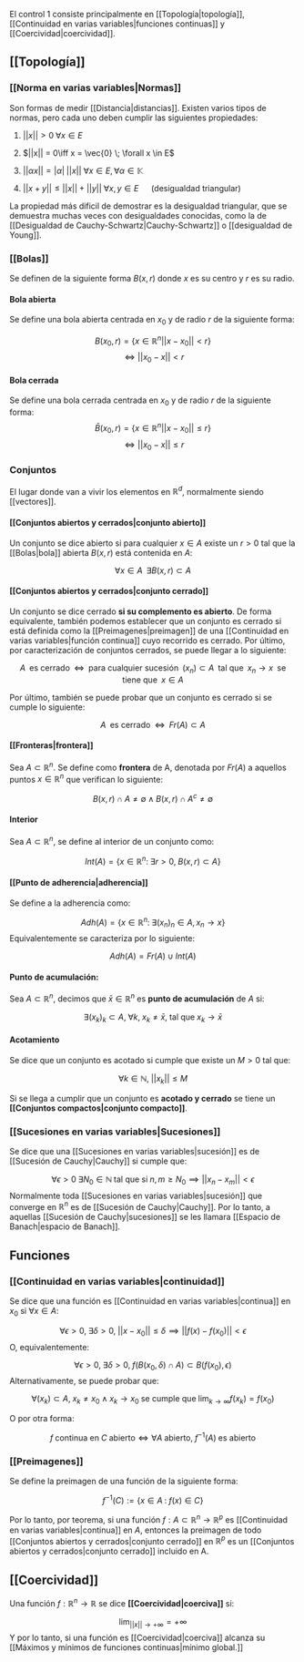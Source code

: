 
El control 1 consiste principalmente en [[Topología|topología]], [[Continuidad en varias variables|funciones continuas]] y [[Coercividad|coercividad]]. 

## [[Topología]]

### [[Norma en varias variables|Normas]]

Son formas de medir [[Distancia|distancias]]. Existen varios tipos de normas, pero cada uno deben cumplir las siguientes propiedades: 

1) $||x|| > 0 \; \forall x\in E$

2) $||x|| = 0\iff x = \vec{0} \; \forall x \in E$

3) $||\alpha x|| = |\alpha| \;||x||\;\forall x\in E, \forall\alpha\in\mathbb{K}$ 

4) $||x + y|| \leq ||x|| + ||y|| \; \forall x,y\in E \;\;\enspace\enspace\text{(desigualdad triangular)}$

La propiedad más dificil de demostrar es la desigualdad triangular, que se demuestra muchas veces con desigualdades conocidas, como la de [[Desigualdad de Cauchy-Schwartz|Cauchy-Schwartz]] o [[desigualdad de Young]]. 

### [[Bolas]]

Se definen de la siguiente forma $B(x,r)$ donde $x$ es su centro y $r$ es su radio. 

#### Bola abierta

Se define una bola abierta centrada en $x_0$ y de radio $r$ de la siguiente forma: 

$$ B(x_0,r) = \lbrace x\in\mathbb{R}^n||x-x_0||<r\rbrace $$ $$\iff ||x_0 - x|| < r$$ 
#### Bola cerrada

Se define una bola cerrada centrada en $x_0$ y de radio $r$ de la siguiente forma: 
$$ \bar{B}(x_0,r) = \lbrace x\in\mathbb{R}^n||x-x_0||\leq r\rbrace $$$$\iff ||x_0 - x|| \leq r$$ 
### Conjuntos 

El lugar donde van a vivir los elementos en $\mathbb{R}^d$, normalmente siendo [[vectores]]. 

#### [[Conjuntos abiertos y cerrados|conjunto abierto]]

Un conjunto se dice abierto si para cualquier $x\in A$ existe un $r>0$ tal que la [[Bolas|bola]] abierta $B(x,r)$ está contenida en $A$: 

$$ \forall x\in A\;\;\exists B(x,r) \subset A$$ 
#### [[Conjuntos abiertos y cerrados|conjunto cerrado]]

Un conjunto se dice cerrado **si su complemento es abierto**. De forma equivalente, también podemos establecer que un conjunto es cerrado si está definida como la [[Preimagenes|preimagen]] de una [[Continuidad en varias variables|función continua]] cuyo recorrido es cerrado. Por último, por caracterización de conjuntos cerrados, se puede llegar a lo siguiente: 

$$ A\;\;\text{es cerrado}\;\;\iff\;\;\text{para cualquier sucesión}\;\;(x_n)\subset A\;\;\text{tal que}\;\;x_n\rightarrow x\;\;\text{se tiene que}\;\;x\in A$$

Por último, también se puede probar que un conjunto es cerrado si se cumple lo siguiente: 

$$ A\;\;\text{es cerrado}\;\;\iff\;\; Fr(A)\subset A$$
#### [[Fronteras|frontera]]

Sea $A\subset\mathbb{R}^n$. Se define como **frontera** de A, denotada por $Fr(A)$ a aquellos puntos $x\in\mathbb{R}^n$ que verifican lo siguiente: 

$$ B(x,r)\cap A\neq\emptyset\;\land\;B(x,r)\cap A^c\neq\emptyset$$ 
#### Interior 

Sea $A\subset\mathbb{R}^n$, se define al interior de un conjunto como: 

$$ Int(A) = \lbrace x\in\mathbb{R}^n:\;\exists r>0,\;B(x,r)\subset A\rbrace$$ 
#### [[Punto de adherencia|adherencia]]

Se define a la adherencia como: 

$$Adh(A) = \lbrace x\in\mathbb{R}^n:\;\exists (x_n)_n \in A, x_n\rightarrow x\rbrace$$ 
Equivalentemente se caracteriza por lo siguiente: 

$$ Adh(A) = Fr(A) \cup Int(A) $$ 
#### Punto de acumulación: 

Sea $A\subset\mathbb{R}^n$, decimos que $\bar{x}\in\mathbb{R}^n$ es **punto de acumulación** de $A$ si: 

$$\exists (x_k)_k\subset A,\;\forall k,\;x_k\neq \bar{x},\;\text{tal que}\;x_k\rightarrow\bar{x}$$ 
#### Acotamiento

Se dice que un conjunto es acotado si cumple que existe un $M > 0$ tal que: 

$$\forall k\in\mathbb{N},\;||x_k||\leq M$$

Si se llega a cumplir que un conjunto es **acotado y cerrado** se tiene un **[[Conjuntos compactos|conjunto compacto]]**. 

### [[Sucesiones en varias variables|Sucesiones]]

Se dice que una [[Sucesiones en varias variables|sucesión]] es de [[Sucesión de Cauchy|Cauchy]] si cumple que: 

$$\forall\epsilon > 0\;\exists N_0\in\mathbb{N}\;\text{tal que si}\;n,m\geq N_0\implies ||x_n - x_m||<\epsilon$$ 
Normalmente toda [[Sucesiones en varias variables|sucesión]] que converge en $\mathbb{R}^n$ es de [[Sucesión de Cauchy|Cauchy]]. Por lo tanto, a aquellas [[Sucesión de Cauchy|sucesiones]] se les llamara [[Espacio de Banach|espacio de Banach]]. 


## Funciones 

### [[Continuidad en varias variables|continuidad]] 

Se dice que una función es [[Continuidad en varias variables|continua]] en $x_0$ si $\forall x\in A$: 

$$\forall\epsilon>0,\;\exists\delta>0,\;||x - x_0||\leq\delta\implies||f(x)-f(x_0)||<\epsilon$$ 
O, equivalentemente: 

$$\forall\epsilon >0,\;\exists\delta >0,\;f(B(x_0,\delta)\cap A)\subset B(f(x_0),\epsilon)$$ 
Alternativamente, se puede probar que: 

$$\forall (x_k)\subset A,\;x_k\neq x_0\;\land\;x_k\rightarrow x_0\;\text{se cumple que}\;\lim_{k\rightarrow\infty}f(x_k) = f(x_0)$$

O por otra forma: 

$$f\;\text{continua en}\;C\;\text{abierto}\iff\forall A\;\text{abierto},\;f^{-1}(A)\;\text{es abierto}$$ 
### [[Preimagenes]]

Se define la preimagen de una función de la siguiente forma: 

$$ f^{-1}(C):=\lbrace x\in A\;:\; f(x)\in C\rbrace $$

Por lo tanto, por teorema, si una función $f:A\subset\mathbb{R}^n\rightarrow\mathbb{R}^p$ es [[Continuidad en varias variables|continua]] en $A$, entonces la preimagen de todo [[Conjuntos abiertos y cerrados|conjunto cerrado]] en $\mathbb{R}^p$  es un [[Conjuntos abiertos y cerrados|conjunto cerrado]] incluido en A. 

## [[Coercividad]] 

Una función $f:\mathbb{R}^n\rightarrow\mathbb{R}$ se dice **[[Coercividad|coerciva]]** si: 

$$\lim_{||x||\rightarrow+\infty} = +\infty$$ 
Y por lo tanto, si una función es [[Coercividad|coerciva]] alcanza su [[Máximos y mínimos de funciones continuas|mínimo global.]]  